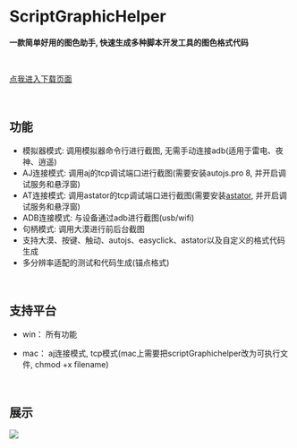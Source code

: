 # ScriptGraphicHelper

**一款简单好用的图色助手,  快速生成多种脚本开发工具的图色格式代码**

<br/>

[点我进入下载页面](https://gitee.com/yiszza/ScriptGraphicHelper/releases)

<br/>

## 功能

- 模拟器模式: 调用模拟器命令行进行截图, 无需手动连接adb(适用于雷电、夜神、逍遥)
- AJ连接模式: 调用aj的tcp调试端口进行截图(需要安装autojs.pro 8, 并开启调试服务和悬浮窗)
- AT连接模式: 调用astator的tcp调试端口进行截图(需要安装[astator](https://gitee.com/astator/astator), 并开启调试服务和悬浮窗)
- ADB连接模式: 与设备通过adb进行截图(usb/wifi)
- 句柄模式: 调用大漠进行前后台截图
- 支持大漠、按键、触动、autojs、easyclick、astator以及自定义的格式代码生成
- 多分辨率适配的测试和代码生成(锚点格式)

<br/>

## 支持平台

- win：  所有功能

- mac： aj连接模式, tcp模式(mac上需要把scriptGraphichelper改为可执行文件, chmod +x filename)

<br/>

## 展示



![](screenshot/record.gif)

<br/>

